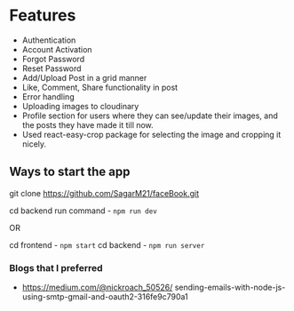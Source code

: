# Features

- Authentication
- Account Activation
- Forgot Password
- Reset Password
- Add/Upload Post in a grid manner
- Like, Comment, Share functionality in post
- Error handling
- Uploading images to cloudinary
- Profile section for users where they can see/update their images, and the posts they have made it till now.
- Used react-easy-crop package for selecting the image and cropping it nicely.

## Ways to start the app

git clone https://github.com/SagarM21/faceBook.git

cd backend
run command - `npm run dev`

OR

cd frontend - `npm start`
cd backend - `npm run server`

### Blogs that I preferred

- https://medium.com/@nickroach_50526/ sending-emails-with-node-js-using-smtp-gmail-and-oauth2-316fe9c790a1
